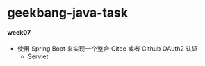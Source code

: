 # geekbang-java-task

#### week07

- 使用 Spring Boot 来实现一个整合 Gitee 或者 Github OAuth2 认证
  - Servlet









